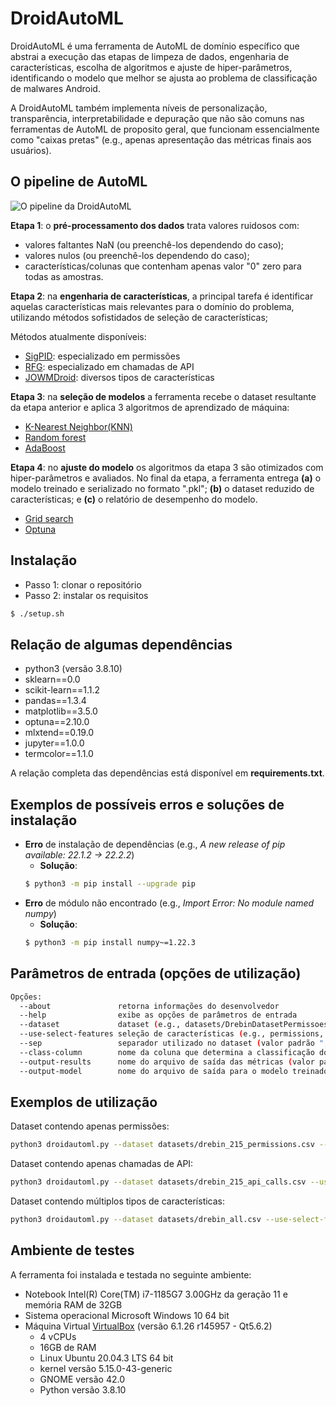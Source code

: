 # DroidAutoML

DroidAutoML é uma ferramenta de AutoML de domínio específico que abstrai a execução das etapas de limpeza de dados, engenharia de características, escolha de algoritmos e ajuste de hiper-parâmetros, identificando o  modelo que melhor se ajusta ao problema de classificação de malwares Android. 

A DroidAutoML também implementa níveis de personalização, transparência, interpretabilidade e depuração que não são comuns nas ferramentas de AutoML de proposito geral, que funcionam essencialmente como "caixas pretas" (e.g., apenas apresentação das métricas finais aos usuários).

## O pipeline de AutoML

![O pipeline da DroidAutoML](https://gcdnb.pbrd.co/images/ZLQfWKF12ZN5.png?o=1)

**Etapa 1**: o **pré-processamento dos dados** trata valores ruidosos com:
- valores faltantes NaN (ou preenchê-los dependendo do caso);
- valores nulos (ou preenchê-los dependendo do caso);
- características/colunas que contenham apenas valor "0" zero para todas as amostras.

**Etapa 2**: na **engenharia de características**, a principal tarefa é identificar aquelas características mais relevantes para o domínio do problema, utilizando métodos sofistidados de seleção de características; 

Métodos atualmente disponíveis:
- [SigPID](https://ieeexplore.ieee.org/document/7888730): especializado em permissões
- [RFG](https://www.mdpi.com/2079-9292/9/3/435): especializado em chamadas de API
- [JOWMDroid](https://www.sciencedirect.com/science/article/pii/S016740482030359X): diversos tipos de características

**Etapa 3**: na **seleção de modelos** a ferramenta recebe o dataset resultante da etapa anterior e aplica 3 algoritmos de aprendizado de máquina:
- [K-Nearest Neighbor(KNN)](https://en.wikipedia.org/wiki/K-nearest_neighbors_algorithm)
- [Random forest](https://en.wikipedia.org/wiki/Random_forest)
- [AdaBoost](https://en.wikipedia.org/wiki/AdaBoost)

**Etapa 4**: no **ajuste do modelo** os algoritmos da etapa 3 são otimizados com hiper-parâmetros e avaliados.
No final da etapa, a ferramenta entrega **(a)** o modelo treinado e serializado no formato ".pkl"; **(b)** o dataset reduzido de características; e **(c)** o relatório de desempenho do modelo. 
- [Grid search](https://scikit-learn.org/stable/modules/generated/sklearn.model_selection.GridSearchCV.html)
- [Optuna](https://github.com/optuna/optuna)

## Instalação 

* Passo 1: clonar o repositório
* Passo 2: instalar os requisitos
```bash
$ ./setup.sh
```

## Relação de algumas dependências
- python3 (versão 3.8.10)
- sklearn==0.0
- scikit-learn==1.1.2 
- pandas==1.3.4
- matplotlib==3.5.0
- optuna==2.10.0
- mlxtend==0.19.0
- jupyter==1.0.0
- termcolor==1.1.0

A relação completa das dependências está disponível em **requirements.txt**.

## Exemplos de possíveis erros e soluções de instalação 
- **Erro** de instalação de dependências  (e.g., *A new release of pip available: 22.1.2 -> 22.2.2*)
	- **Solução**: 
    ```bash
    $ python3 -m pip install --upgrade pip
    ```
- **Erro** de módulo não encontrado (e.g., *Import Error: No module named numpy*)
	- **Solução**:
    ```bash
    $ python3 -m pip install numpy~=1.22.3
    ```

## Parâmetros de entrada (opções de utilização)

```bash
Opções:
  --about               retorna informações do desenvolvedor
  --help                exibe as opções de parâmetros de entrada
  --dataset             dataset (e.g., datasets/DrebinDatasetPermissoes.csv)
  --use-select-features seleção de características (e.g., permissions, api-calls, mult-features )                       
  --sep                 separador utilizado no dataset (valor padrão ",")
  --class-column        nome da coluna que determina a classificação do aplicativo (valor padrão "class")
  --output-results      nome do arquivo de saída das métricas (valor padrão "droidautoml_results.csv")
  --output-model        nome do arquivo de saída para o modelo treinado e serializado em formato ".pkl" (valor padrão "model_serializable.pkl")
```

## Exemplos de utilização

Dataset contendo apenas permissões: 
```bash
python3 droidautoml.py --dataset datasets/drebin_215_permissions.csv --use-select-features permissions
```
Dataset contendo apenas chamadas de API:
```bash
python3 droidautoml.py --dataset datasets/drebin_215_api_calls.csv --use-select-features api-calls
```
Dataset contendo múltiplos tipos de características:
```bash
python3 droidautoml.py --dataset datasets/drebin_all.csv --use-select-features mult-features
```

## Ambiente de testes

A ferramenta foi instalada e testada no seguinte ambiente:
- Notebook Intel(R) Core(TM) i7-1185G7 3.00GHz da geração 11 e memória RAM de 32GB
- Sistema operacional Microsoft Windows 10 64 bit 
- Máquina Virtual [VirtualBox](https://www.virtualbox.org/) (versão 6.1.26 r145957 - Qt5.6.2)
    - 4 vCPUs 
    - 16GB de RAM
    - Linux Ubuntu 20.04.3 LTS 64 bit
    - kernel versão 5.15.0-43-generic
    - GNOME versão 42.0
    - Python versão 3.8.10

